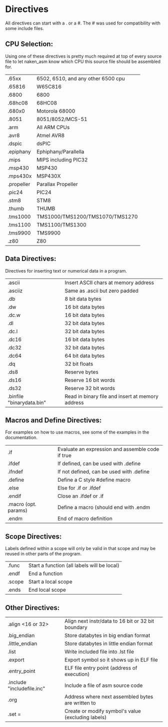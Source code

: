 Directives
==========

All directives can start with a . or a #.  The # was used for compatibility
with some include files.

CPU Selection:
--------------
Using one of these directives is pretty much required at
top of every source file to let naken_asm know which
CPU this source file should be assembled for.

|                 |                                      |
|-----------------|--------------------------------------|
|.65xx            |6502, 6510, and any other 6500 cpu
|.65816           |W65C816
|.6800            |6800
|.68hc08          |68HC08
|.680x0           |Motorola 68000
|.8051            |8051/8052/MCS-51
|.arm             |All ARM CPUs
|.avr8            |Atmel AVR8
|.dspic           |dsPIC
|.epiphany        |Ephiphany/Parallella
|.mips            |MIPS including PIC32
|.msp430          |MSP430
|.mps430x         |MSP430X
|.propeller       |Parallax Propeller
|.pic24           |PIC24
|.stm8            |STM8
|.thumb           |THUMB
|.tms1000         |TMS1000/TMS1200/TMS1070/TMS1270
|.tms1100         |TMS1100/TMS1300
|.tms9900         |TMS9900
|.z80             |Z80

Data Directives:
----------------

Directives for inserting text or numerical data in a program.

|                          |                                       |
|--------------------------|---------------------------------------|
|.ascii <text>             |Insert ASCII chars at memory address
|.asciiz <text>            |Same as .ascii but zero padded
|.db <data bytes>          |8 bit data bytes
|.dw <data words>          |16 bit data bytes
|.dc.w <data words>        |16 bit data bytes
|.dl <data words>          |32 bit data bytes
|.dc.l <data words>        |32 bit data bytes
|.dc16 <data words>        |16 bit data bytes
|.dc32 <data words>        |32 bit data bytes
|.dc64 <data words>        |64 bit data bytes
|.dq <data words>          |32 bit floats
|.ds8 <data byte count>    |Reserve <count> bytes
|.ds16 <data words coun>   |Reserve <count> 16 bit words
|.ds32 <data words count>  |Reserve <count> 32 bit words
|.binfile "binarydata.bin" |Read in binary file and insert at memory address

Macros and Define Directives:
-----------------------------
For examples on how to use macros, see some of the examples in the documentation.

|                            |                                                 |
|----------------------------|-------------------------------------------------|
|.if <exression>             |Evaluate an expression and assemble code if true
|.ifdef <exression>          |If defined, can be used with .define
|.ifndef <exression>         |If not defined, can be used with .define
|.define <macro>             |Define a C style #define macro
|.else <exression>           |Else for .if or .ifdef
|.endif                      |Close an .ifdef or .if
|.macro <name> (opt. params) |Define a macro (should end with .endm
|.endm                       |End of macro definition


Scope Directives:
-----------------
Labels defined within a scope will only be valid in that
scope and may be reused in other parts of the program.

|                            |                             |
|----------------------------|-----------------------------|
|.func <name>                |Start a function (all labels will be local)
|.endf                       |End a function
|.scope                      |Start a local scope
|.ends                       |End local scope

Other Directives:
-----------------
|                           |                              |
|---------------------------|------------------------------|
|.align <16 or 32>          |Align next instr/data to 16 bit or 32 bit boundary
|.big_endian                |Store databytes in big endian format
|.little_endian             |Store databytes in little endian format
|.list                      |Write included file into .lst file
|.export                    |Export symbol so it shows up in ELF file
|.entry_point               |ELF file entry point (address of execution)
|.include "includefile.inc" |Include a file of asm source code
|.org <address>             |Address where next assembled bytes are written to
|.set <symbol>=<value>      |Create or modify symbol's value (excluding labels)


